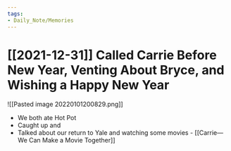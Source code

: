 ```yaml
---
tags:
- Daily_Note/Memories
---
```


# [[2021-12-31]] Called Carrie Before New Year, Venting About Bryce, and Wishing a Happy New Year



![[Pasted image 20220101200829.png]]

- We both ate Hot Pot
- Caught up and
- Talked about our return to Yale and watching some movies - [[Carrie—We Can Make a Movie Together]]